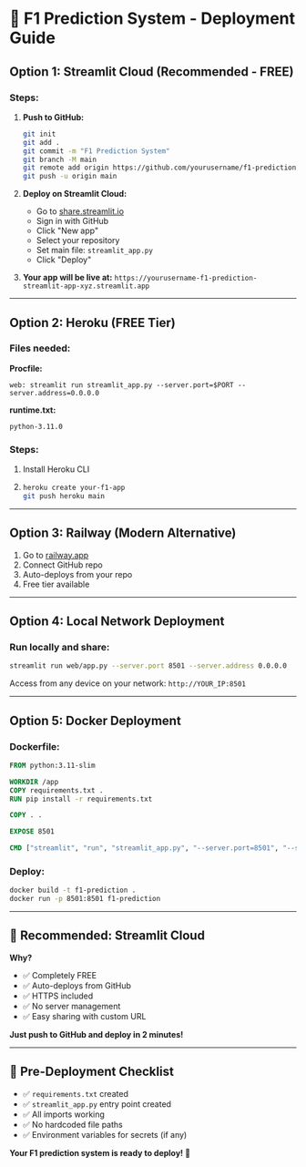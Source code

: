 # 🚀 F1 Prediction System - Deployment Guide

## **Option 1: Streamlit Cloud (Recommended - FREE)**

### Steps:
1. **Push to GitHub:**
   ```bash
   git init
   git add .
   git commit -m "F1 Prediction System"
   git branch -M main
   git remote add origin https://github.com/yourusername/f1-prediction.git
   git push -u origin main
   ```

2. **Deploy on Streamlit Cloud:**
   - Go to [share.streamlit.io](https://share.streamlit.io)
   - Sign in with GitHub
   - Click "New app"
   - Select your repository
   - Set main file: `streamlit_app.py`
   - Click "Deploy"

3. **Your app will be live at:** `https://yourusername-f1-prediction-streamlit-app-xyz.streamlit.app`

---

## **Option 2: Heroku (FREE Tier)**

### Files needed:

**Procfile:**
```
web: streamlit run streamlit_app.py --server.port=$PORT --server.address=0.0.0.0
```

**runtime.txt:**
```
python-3.11.0
```

### Steps:
1. Install Heroku CLI
2. ```bash
   heroku create your-f1-app
   git push heroku main
   ```

---

## **Option 3: Railway (Modern Alternative)**

1. Go to [railway.app](https://railway.app)
2. Connect GitHub repo
3. Auto-deploys from your repo
4. Free tier available

---

## **Option 4: Local Network Deployment**

### Run locally and share:
```bash
streamlit run web/app.py --server.port 8501 --server.address 0.0.0.0
```

Access from any device on your network: `http://YOUR_IP:8501`

---

## **Option 5: Docker Deployment**

### Dockerfile:
```dockerfile
FROM python:3.11-slim

WORKDIR /app
COPY requirements.txt .
RUN pip install -r requirements.txt

COPY . .

EXPOSE 8501

CMD ["streamlit", "run", "streamlit_app.py", "--server.port=8501", "--server.address=0.0.0.0"]
```

### Deploy:
```bash
docker build -t f1-prediction .
docker run -p 8501:8501 f1-prediction
```

---

## **🎯 Recommended: Streamlit Cloud**

**Why?**
- ✅ Completely FREE
- ✅ Auto-deploys from GitHub
- ✅ HTTPS included
- ✅ No server management
- ✅ Easy sharing with custom URL

**Just push to GitHub and deploy in 2 minutes!**

---

## **🔧 Pre-Deployment Checklist**

- ✅ `requirements.txt` created
- ✅ `streamlit_app.py` entry point created  
- ✅ All imports working
- ✅ No hardcoded file paths
- ✅ Environment variables for secrets (if any)

**Your F1 prediction system is ready to deploy! 🏁**